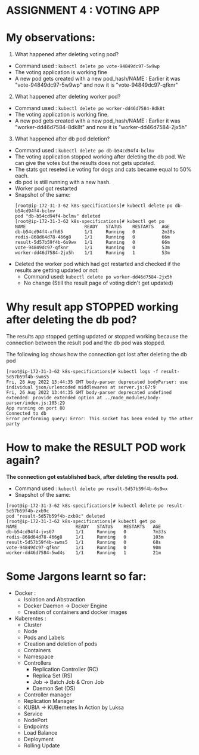 # ASSIGNMENT 4 : VOTING APP

# My observations:
1. What happened after deleting voting pod?
  * Command used : `kubectl delete po vote-94849dc97-5w9wp`
  * The voting application is working fine
  * A new pod gets created with a new pod_hash/NAME :
     Earlier it was "vote-94849dc97-5w9wp" and now it is "vote-94849dc97-qfknr"
     
2. What happened after deleting worker pod?
  * Command used : `kubectl delete po worker-dd46d7584-8dk8t`
  * The voting application is working fine.
  * A new pod gets created with a new pod_hash/NAME :
      Earlier it was "worker-dd46d7584-8dk8t" and now it is "worker-dd46d7584-2jx5h"
  

3. What happened after db pod deletion?
  * Command used : `kubectl delete po db-b54cd94f4-bclmv`
  * The voting application stopped working after deleting the db pod. We can give the votes but the results does not gets updated.
  * The stats got reseted i.e voting for dogs and cats became equal to 50% each.
  * db pod is still running with a new hash.
  * Worker pod got restarted
  * Snapshot of the same:
    ```
    [root@ip-172-31-3-62 k8s-specifications]# kubectl delete po db-b54cd94f4-bclmv
    pod "db-b54cd94f4-bclmv" deleted
    [root@ip-172-31-3-62 k8s-specifications]# kubectl get po
    NAME                      READY   STATUS    RESTARTS   AGE
    db-b54cd94f4-xfh65        1/1     Running   0          2m30s
    redis-868d64d78-466g8     1/1     Running   0          66m
    result-5d57b59f4b-6s9wx   1/1     Running   0          66m
    vote-94849dc97-qfknr      1/1     Running   0          53m
    worker-dd46d7584-2jx5h    1/1     Running   1          53m
    ```
  * Deleted the worker pod which had got restarted and checked if the results are getting updated or not:
    * Command used: `kubectl delete po worker-dd46d7584-2jx5h`
    * No change (Still the result page of voting didn't get updated)
      
# Why result app STOPPED working after deleting the db pod?
The results app stopped getting updated or stopped working because the connection between the result pod and the db pod was stopped.

The following log shows how the connection got lost after deleting the db pod
```
[root@ip-172-31-3-62 k8s-specifications]# kubectl logs -f result-5d57b59f4b-swms5
Fri, 26 Aug 2022 13:44:35 GMT body-parser deprecated bodyParser: use individual json/urlencoded middlewares at server.js:67:9
Fri, 26 Aug 2022 13:44:35 GMT body-parser deprecated undefined extended: provide extended option at ../node_modules/body-parser/index.js:105:29
App running on port 80
Connected to db
Error performing query: Error: This socket has been ended by the other party
```
# How to make the RESULT POD work again?
**The connection got established back, after deleting the results pod.**
* Command used : `kubectl delete po result-5d57b59f4b-6s9wx`
* Snapshot of the same:
```
[root@ip-172-31-3-62 k8s-specifications]# kubectl delete po result-5d57b59f4b-zxb9c
pod "result-5d57b59f4b-zxb9c" deleted
[root@ip-172-31-3-62 k8s-specifications]# kubectl get po
NAME                      READY   STATUS    RESTARTS   AGE
db-b54cd94f4-jvs67        1/1     Running   0          7m33s
redis-868d64d78-466g8     1/1     Running   0          103m
result-5d57b59f4b-swms5   1/1     Running   0          68s
vote-94849dc97-qfknr      1/1     Running   0          90m
worker-dd46d7584-5wd4s    1/1     Running   1          21m
```

# Some Jargons learnt so far:
* Docker :
  * Isolation and Abstraction
  * Docker Daemon -> Docker Engine
  * Creation of containers and docker images
* Kuberentes :
  *  Cluster
  *  Node
  *  Pods and Labels
    * Creation and deletion of pods
  *  Containers
  *  Namespace
  *  Controllers
      - Replication Controller (RC)
      - Replica Set (RS)
      - Job -> Batch Job & Cron Job
      - Daemon Set (DS)
  * Controller manager
  * Replication Manager
  * KUBIA -> KUBernetes In Action by Luksa
  * Service
  * NodePort
  * Endpoints
  * Load Balance
  * Deployment
  * Rolling Update
